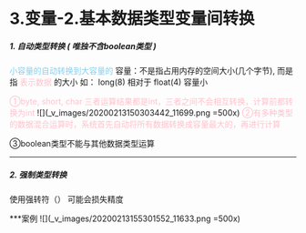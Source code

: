 # 3.变量-2.基本数据类型变量间转换
##### 1. 自动类型转换 ( 唯独不含boolean类型 )
<font color=skyblue>小容量的自动转换到大容量的</font>
容量：不是指占用内存的空间大小(几个字节), 而是指 <font color=pink>表示数据</font> 的大小
如： long(8)   相对于  float(4)  容量小

<font color=pink>①byte, short, char 三者运算结果都是int，三者之间不会相互转换，计算前都转换为int</font>
![](_v_images/20200213150303442_11699.png =500x)
<font color=pink>②有多种类型的数据混合运算时，系统首先自动将所有数据转换成容量最大的，再进行计算</font>

③boolean类型不能与其他数据类型运算

***
##### 2. 强制类型转换
使用强转符（） 可能会损失精度


***案例
![](_v_images/20200213155301552_11633.png =500x)